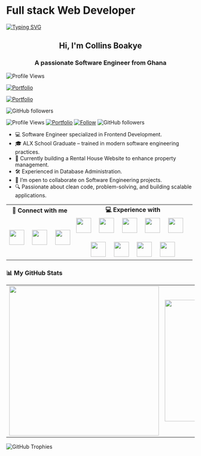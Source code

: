 # Full stack Web Developer

[![Typing SVG](https://readme-typing-svg.herokuapp.com?font=Fira+Code&pause=1000&color=4FF7BD&width=635&lines=Hey!+You+Are+Welcome+To+My+Profile;I'm+Collins%2C+a+Fullstack+Software+Engineer.+;Passionate+About+Solving+Complex+Tech+Challenges.+;Always+Learning%2C+Coding%2C+And+Building+Great+Solutions.;Feel+Free+To+Explore+My+Projects!+%F0%9F%9A%80++)](https://git.io/typing-svg)

<h2 align="center"><strong>Hi, I'm Collins Boakye</strong></h2>

<h3 align="center"><strong>A passionate Software Engineer from Ghana</strong></h3>

![Profile Views](https://komarev.com/ghpvc/?username=colly5090&label=Profile%20Views&color=blue&style=for-the-badge)

[![Portfolio](https://img.shields.io/badge/My_Portfolio--blue?style=for-the-badge&logo=workplace)](https://yourportfolio.com)

[![Portfolio](https://img.shields.io/badge/Follow%20%40Colly5090--blue?style=for-the-badge&logo=x)](https://x.com/colly5090)

![GitHub followers](https://img.shields.io/github/followers/colly5090?style=for-the-badge&logo=github&link=https%3A%2F%2Fgithub.com%2Fcolly5090%3Ftab%3Dfollowers)

![Profile Views](https://komarev.com/ghpvc/?username=colly5090&label=Profile%20Views&color=blue&style=for-the-badge)
[![Portfolio](https://img.shields.io/badge/My_Portfolio--blue?style=for-the-badge&logo=workplace)](https://yourportfolio.com)
[![Follow](https://img.shields.io/badge/Follow%20%40Colly5090--blue?style=for-the-badge&logo=x)](https://x.com/colly5090)
![GitHub followers](https://img.shields.io/github/followers/colly5090?style=for-the-badge&logo=github)

- 💻 Software Engineer specialized in Frontend Development.
- 🎓 ALX School Graduate – trained in modern software engineering practices.
- 🏡 Currently building a Rental House Website to enhance property management.
- 🛠️ Experienced in Database Administration.
- 👯 I’m open to collaborate on Software Engineering projects.
- 🔍 Passionate about clean code, problem-solving, and building scalable applications.

<table>
  <tr>
    <td align="center"><strong>🔗 Connect with me</strong></td>
    <td align="center"><strong>💻 Experience with</strong></td>
  </tr>
  <tr>
    <td align="center">
      <a href="mailto:colly0087@gmail.com"><img src="https://upload.wikimedia.org/wikipedia/commons/4/4e/Mail_%28iOS%29.svg" width="40"></a> &nbsp;&nbsp;&nbsp;
      <a href="https://www.linkedin.com/in/collins-boakye"><img src="https://cdn.jsdelivr.net/gh/devicons/devicon/icons/linkedin/linkedin-original.svg" width="40"></a> &nbsp;&nbsp;&nbsp;
      <a href="https://x.com/colly5090"><img src="https://abs.twimg.com/responsive-web/client-web/icon-ios.b1fc7275.png" width="40"></a>
    </td>
    <td align="center">
      <img src="https://cdn.jsdelivr.net/gh/devicons/devicon/icons/html5/html5-original.svg" width="40"> &nbsp;&nbsp;&nbsp;
      <img src="https://cdn.jsdelivr.net/gh/devicons/devicon/icons/css3/css3-original.svg" width="40"> &nbsp;&nbsp;&nbsp;
      <img src="https://cdn.jsdelivr.net/gh/devicons/devicon/icons/javascript/javascript-original.svg" width="40"> &nbsp;&nbsp;&nbsp;
      <img src="https://cdn.jsdelivr.net/gh/devicons/devicon/icons/react/react-original.svg" width="40"> &nbsp;&nbsp;&nbsp;
      <img src="https://cdn.jsdelivr.net/gh/devicons/devicon/icons/nextjs/nextjs-original.svg" width="40"> &nbsp;&nbsp;&nbsp; <br><br>
      <img src="https://cdn.jsdelivr.net/gh/devicons/devicon/icons/python/python-original.svg" width="40"> &nbsp;&nbsp;&nbsp;
      <img src="https://cdn.jsdelivr.net/gh/devicons/devicon/icons/c/c-original.svg" width="40"> &nbsp;&nbsp;&nbsp;
      <img src="https://cdn.jsdelivr.net/gh/devicons/devicon/icons/microsoftsqlserver/microsoftsqlserver-plain.svg" width="40"> &nbsp;&nbsp;&nbsp;
      <img src="https://cdn.jsdelivr.net/gh/devicons/devicon/icons/mysql/mysql-original.svg" width="40">
    </td>
  </tr>
</table>

### 📊 My GitHub Stats

<table>
  <tr>
    <td align="center"><img src="https://github-readme-stats.vercel.app/api?username=colly5090&show_icons=true&theme=dark" width="400"></td>
    <td align="center"><img src="https://github-readme-stats.vercel.app/api/top-langs/?username=colly5090&layout=compact&theme=dark" width="325"></td>
    <td align="center"><img src="https://streak-stats.demolab.com/?user=colly5090&theme=dark" width="400"></td>
  </tr>
</table>

![GitHub Trophies](https://github-profile-trophy.vercel.app/?username=colly5090&theme=darkhub)
